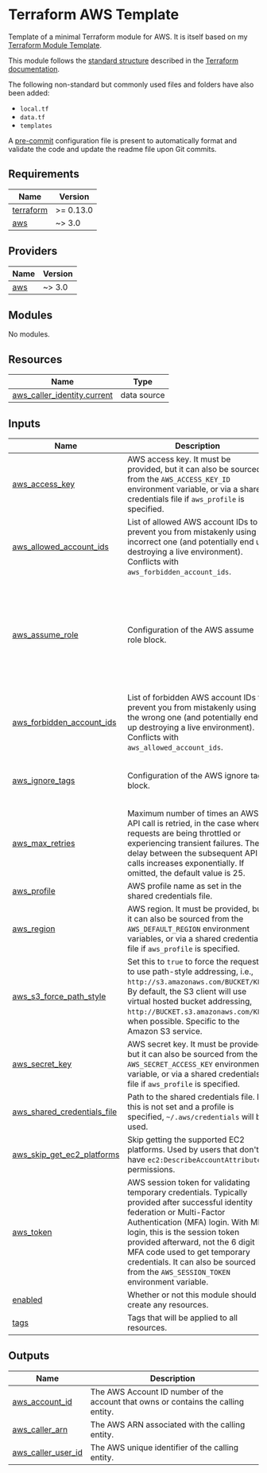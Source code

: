 # Terraform AWS Template

Template of a minimal Terraform module for AWS. It is itself based on my [Terraform
Module Template][terraform-module-template].

This module follows the [standard structure][standard-module-structure]
described in the [Terraform documentation][terraform-docs].

The following non-standard but commonly used files and folders have also been
added:

* `local.tf`
* `data.tf`
* `templates`

A [pre-commit][pre-commit] configuration file is present to automatically format
and validate the code and update the readme file upon Git commits.

<!-- BEGINNING OF PRE-COMMIT-TERRAFORM DOCS HOOK -->
## Requirements

| Name | Version |
|------|---------|
| <a name="requirement_terraform"></a> [terraform](#requirement\_terraform) | >= 0.13.0 |
| <a name="requirement_aws"></a> [aws](#requirement\_aws) | ~> 3.0 |

## Providers

| Name | Version |
|------|---------|
| <a name="provider_aws"></a> [aws](#provider\_aws) | ~> 3.0 |

## Modules

No modules.

## Resources

| Name | Type |
|------|------|
| [aws_caller_identity.current](https://registry.terraform.io/providers/hashicorp/aws/latest/docs/data-sources/caller_identity) | data source |

## Inputs

| Name | Description | Type | Default | Required |
|------|-------------|------|---------|:--------:|
| <a name="input_aws_access_key"></a> [aws\_access\_key](#input\_aws\_access\_key) | AWS access key. It must be provided, but it can also be sourced from the `AWS_ACCESS_KEY_ID` environment variable, or via a shared credentials file if `aws_profile` is specified. | `string` | `null` | no |
| <a name="input_aws_allowed_account_ids"></a> [aws\_allowed\_account\_ids](#input\_aws\_allowed\_account\_ids) | List of allowed AWS account IDs to prevent you from mistakenly using an incorrect one (and potentially end up destroying a live environment). Conflicts with `aws_forbidden_account_ids`. | `set(string)` | `null` | no |
| <a name="input_aws_assume_role"></a> [aws\_assume\_role](#input\_aws\_assume\_role) | Configuration of the AWS assume role block. | <pre>object({<br>    duration_seconds    = number<br>    external_id         = string<br>    policy              = string<br>    policy_arns         = set(string)<br>    role_arn            = string<br>    session_name        = string<br>    tags                = map(string)<br>    transitive_tag_keys = set(string)<br>  })</pre> | <pre>{<br>  "duration_seconds": null,<br>  "external_id": null,<br>  "policy": null,<br>  "policy_arns": null,<br>  "role_arn": null,<br>  "session_name": null,<br>  "tags": null,<br>  "transitive_tag_keys": null<br>}</pre> | no |
| <a name="input_aws_forbidden_account_ids"></a> [aws\_forbidden\_account\_ids](#input\_aws\_forbidden\_account\_ids) | List of forbidden AWS account IDs to prevent you from mistakenly using the wrong one (and potentially end up destroying a live environment). Conflicts with `aws_allowed_account_ids`. | `set(string)` | `null` | no |
| <a name="input_aws_ignore_tags"></a> [aws\_ignore\_tags](#input\_aws\_ignore\_tags) | Configuration of the AWS ignore tags block. | <pre>object({<br>    keys         = set(string)<br>    key_prefixes = set(string)<br>  })</pre> | <pre>{<br>  "key_prefixes": null,<br>  "keys": null<br>}</pre> | no |
| <a name="input_aws_max_retries"></a> [aws\_max\_retries](#input\_aws\_max\_retries) | Maximum number of times an AWS API call is retried, in the case where requests are being throttled or experiencing transient failures. The delay between the subsequent API calls increases exponentially. If omitted, the default value is 25. | `number` | `null` | no |
| <a name="input_aws_profile"></a> [aws\_profile](#input\_aws\_profile) | AWS profile name as set in the shared credentials file. | `string` | `null` | no |
| <a name="input_aws_region"></a> [aws\_region](#input\_aws\_region) | AWS region. It must be provided, but it can also be sourced from the `AWS_DEFAULT_REGION` environment variables, or via a shared credentials file if `aws_profile` is specified. | `string` | `null` | no |
| <a name="input_aws_s3_force_path_style"></a> [aws\_s3\_force\_path\_style](#input\_aws\_s3\_force\_path\_style) | Set this to `true` to force the request to use path-style addressing, i.e., `http://s3.amazonaws.com/BUCKET/KEY`. By default, the S3 client will use virtual hosted bucket addressing, `http://BUCKET.s3.amazonaws.com/KEY`, when possible. Specific to the Amazon S3 service. | `bool` | `null` | no |
| <a name="input_aws_secret_key"></a> [aws\_secret\_key](#input\_aws\_secret\_key) | AWS secret key. It must be provided, but it can also be sourced from the `AWS_SECRET_ACCESS_KEY` environment variable, or via a shared credentials file if `aws_profile` is specified. | `string` | `null` | no |
| <a name="input_aws_shared_credentials_file"></a> [aws\_shared\_credentials\_file](#input\_aws\_shared\_credentials\_file) | Path to the shared credentials file. If this is not set and a profile is specified, `~/.aws/credentials` will be used. | `string` | `null` | no |
| <a name="input_aws_skip_get_ec2_platforms"></a> [aws\_skip\_get\_ec2\_platforms](#input\_aws\_skip\_get\_ec2\_platforms) | Skip getting the supported EC2 platforms. Used by users that don't have `ec2:DescribeAccountAttributes` permissions. | `bool` | `null` | no |
| <a name="input_aws_token"></a> [aws\_token](#input\_aws\_token) | AWS session token for validating temporary credentials. Typically provided after successful identity federation or Multi-Factor Authentication (MFA) login. With MFA login, this is the session token provided afterward, not the 6 digit MFA code used to get temporary credentials. It can also be sourced from the `AWS_SESSION_TOKEN` environment variable. | `string` | `null` | no |
| <a name="input_enabled"></a> [enabled](#input\_enabled) | Whether or not this module should create any resources. | `bool` | `true` | no |
| <a name="input_tags"></a> [tags](#input\_tags) | Tags that will be applied to all resources. | `map(string)` | `{}` | no |

## Outputs

| Name | Description |
|------|-------------|
| <a name="output_aws_account_id"></a> [aws\_account\_id](#output\_aws\_account\_id) | The AWS Account ID number of the account that owns or contains the calling entity. |
| <a name="output_aws_caller_arn"></a> [aws\_caller\_arn](#output\_aws\_caller\_arn) | The AWS ARN associated with the calling entity. |
| <a name="output_aws_caller_user_id"></a> [aws\_caller\_user\_id](#output\_aws\_caller\_user\_id) | The AWS unique identifier of the calling entity. |
<!-- END OF PRE-COMMIT-TERRAFORM DOCS HOOK -->

 [pre-commit]: https://pre-commit.com/ "pre-commit Website"
 [standard-module-structure]: https://www.terraform.io/docs/modules/index.html#standard-module-structure "Terraform Documentation - Standard Module Structure"
 [terraform-docs]: https://www.terraform.io/docs/ "Terraform Documentation"
 [terraform-module-template]: https://github.com/SkypLabs/terraform-module-template "SkypLabs - Terraform Module Template"

